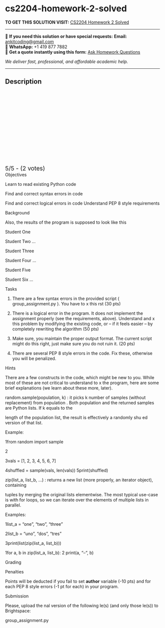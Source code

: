 # cs2204-homework-2-solved
**TO GET THIS SOLUTION VISIT:** [CS2204 Homework 2 Solved](https://www.ankitcodinghub.com/product/cs2204-homework-group-assignments-solved/)


---

📩 **If you need this solution or have special requests:** **Email:** ankitcoding@gmail.com  
📱 **WhatsApp:** +1 419 877 7882  
📄 **Get a quote instantly using this form:** [Ask Homework Questions](https://www.ankitcodinghub.com/services/ask-homework-questions/)

*We deliver fast, professional, and affordable academic help.*

---

<h2>Description</h2>



<div class="kk-star-ratings kksr-auto kksr-align-center kksr-valign-top" data-payload="{&quot;align&quot;:&quot;center&quot;,&quot;id&quot;:&quot;116682&quot;,&quot;slug&quot;:&quot;default&quot;,&quot;valign&quot;:&quot;top&quot;,&quot;ignore&quot;:&quot;&quot;,&quot;reference&quot;:&quot;auto&quot;,&quot;class&quot;:&quot;&quot;,&quot;count&quot;:&quot;2&quot;,&quot;legendonly&quot;:&quot;&quot;,&quot;readonly&quot;:&quot;&quot;,&quot;score&quot;:&quot;5&quot;,&quot;starsonly&quot;:&quot;&quot;,&quot;best&quot;:&quot;5&quot;,&quot;gap&quot;:&quot;4&quot;,&quot;greet&quot;:&quot;Rate this product&quot;,&quot;legend&quot;:&quot;5\/5 - (2 votes)&quot;,&quot;size&quot;:&quot;24&quot;,&quot;title&quot;:&quot;CS2204 Homework 2  Solved&quot;,&quot;width&quot;:&quot;138&quot;,&quot;_legend&quot;:&quot;{score}\/{best} - ({count} {votes})&quot;,&quot;font_factor&quot;:&quot;1.25&quot;}">

<div class="kksr-stars">

<div class="kksr-stars-inactive">
            <div class="kksr-star" data-star="1" style="padding-right: 4px">


<div class="kksr-icon" style="width: 24px; height: 24px;"></div>
        </div>
            <div class="kksr-star" data-star="2" style="padding-right: 4px">


<div class="kksr-icon" style="width: 24px; height: 24px;"></div>
        </div>
            <div class="kksr-star" data-star="3" style="padding-right: 4px">


<div class="kksr-icon" style="width: 24px; height: 24px;"></div>
        </div>
            <div class="kksr-star" data-star="4" style="padding-right: 4px">


<div class="kksr-icon" style="width: 24px; height: 24px;"></div>
        </div>
            <div class="kksr-star" data-star="5" style="padding-right: 4px">


<div class="kksr-icon" style="width: 24px; height: 24px;"></div>
        </div>
    </div>

<div class="kksr-stars-active" style="width: 138px;">
            <div class="kksr-star" style="padding-right: 4px">


<div class="kksr-icon" style="width: 24px; height: 24px;"></div>
        </div>
            <div class="kksr-star" style="padding-right: 4px">


<div class="kksr-icon" style="width: 24px; height: 24px;"></div>
        </div>
            <div class="kksr-star" style="padding-right: 4px">


<div class="kksr-icon" style="width: 24px; height: 24px;"></div>
        </div>
            <div class="kksr-star" style="padding-right: 4px">


<div class="kksr-icon" style="width: 24px; height: 24px;"></div>
        </div>
            <div class="kksr-star" style="padding-right: 4px">


<div class="kksr-icon" style="width: 24px; height: 24px;"></div>
        </div>
    </div>
</div>


<div class="kksr-legend" style="font-size: 19.2px;">
            5/5 - (2 votes)    </div>
    </div>
Objectives

Learn to read existing Python code

Find and correct syntax errors in code

Find and correct logical errors in code Understand PEP 8 style requirements

Background

Also, the results of the program is supposed to look like this

Student One

Student Two …

Student Three

Student Four …

Student Five

Student Six …

Tasks

1. There are a few syntax errors in the provided script ( group_assignment.py ). You have to x this rst (30 pts)

2. There is a logical error in the program. It does not implement the assignment properly (see the requirements, above). Understand and x this problem by modifying the existing code, or – if it feels easier – by completely rewriting the algorithm (50 pts)

3. Make sure, you maintain the proper output format. The current script might do this right, just make sure you do not ruin it. (20 pts)

4. There are several PEP 8 style errors in the code. Fix these, otherwise you will be penalized.

Hints

There are a few constructs in the code, which might be new to you. While most of these are not critical to understand to x the program, here are some brief explanations (we learn about these more, later).

random.sample(population, k) : it picks k number of samples (without replacement) from population . Both population and the returned samples are Python lists. If k equals to the

length of the population list, the result is effectively a randomly shu ed version of that list.

Example:

1from random import sample

2

3vals = [1, 2, 3, 4, 5, 6, 7]

4shuffled = sample(vals, len(vals)) 5print(shuffled)

zip(list_a, list_b, …) : returns a new list (more properly, an iterator object), containing

tuples by merging the original lists elementwise. The most typical use-case is with for loops, so we can iterate over the elements of multiple lists in parallel.

Examples:

1list_a = “one”, “two”, “three”

2list_b = “uno”, “dos”, “tres”

3print(list(zip(list_a, list_b)))

1for a, b in zip(list_a, list_b): 2 print(a, “–“, b)

Grading

Penalties

Points will be deducted if you fail to set __author__ variable (-10 pts) and for each PEP 8 style errors (-1 pt for each) in your program.

Submission

Please, upload the nal version of the following le(s) (and only those le(s)) to Brightspace:

group_assignment.py
